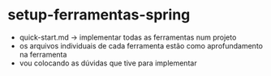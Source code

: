 # setup-ferramentas-spring

- quick-start.md -> implementar todas as ferramentas num projeto
- os arquivos individuais de cada ferramenta estão como aprofundamento na ferramenta
- vou colocando as dúvidas que tive para implementar 
